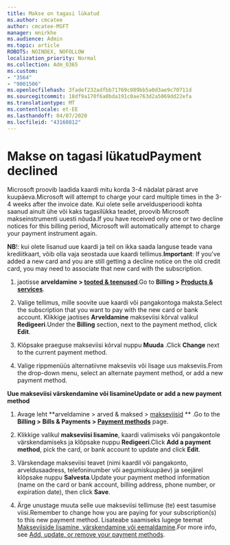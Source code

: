 ```yaml
---
title: Makse on tagasi lükatud
ms.author: cmcatee
author: cmcatee-MSFT
manager: mnirkhe
ms.audience: Admin
ms.topic: article
ROBOTS: NOINDEX, NOFOLLOW
localization_priority: Normal
ms.collection: Adm_O365
ms.custom:
- "3564"
- "9001506"
ms.openlocfilehash: 3fadef232adfbb71769c089bb5a0d3ae9c70711d
ms.sourcegitcommit: 18df9a170f6a0bda191c0ae763d2a5069dd22efa
ms.translationtype: MT
ms.contentlocale: et-EE
ms.lasthandoff: 04/07/2020
ms.locfileid: "43160812"
---
```

# <a name="payment-declined"></a><span data-ttu-id="7bd81-102">Makse on tagasi lükatud</span><span class="sxs-lookup"><span data-stu-id="7bd81-102">Payment declined</span></span>

<span data-ttu-id="7bd81-103">Microsoft proovib laadida kaardi mitu korda 3-4 nädalat pärast arve kuupäeva.</span><span class="sxs-lookup"><span data-stu-id="7bd81-103">Microsoft will attempt to charge your card multiple times in the 3-4 weeks after the invoice date.</span></span>  <span data-ttu-id="7bd81-104">Kui olete selle arveldusperioodi kohta saanud ainult ühe või kaks tagasilükka teadet, proovib Microsoft makseinstrumenti uuesti nõuda.</span><span class="sxs-lookup"><span data-stu-id="7bd81-104">If you have received only one or two decline notices for this billing period, Microsoft will automatically attempt to charge your payment instrument again.</span></span>  

<span data-ttu-id="7bd81-105">**NB**!: kui olete lisanud uue kaardi ja teil on ikka saada languse teade vana krediitkaart, võib olla vaja seostada uue kaardi tellimus.</span><span class="sxs-lookup"><span data-stu-id="7bd81-105">**Important**: If you've added a new card and you are still getting a decline notice on the old credit card, you may need to associate that new card with the subscription.</span></span>

1. <span data-ttu-id="7bd81-106">jaotisse **arveldamine > [tooted & teenused](https://go.microsoft.com/fwlink/p/?linkid=842054)**.</span><span class="sxs-lookup"><span data-stu-id="7bd81-106">Go to **Billing > [Products & services](https://go.microsoft.com/fwlink/p/?linkid=842054)**.</span></span>

2. <span data-ttu-id="7bd81-107">Valige tellimus, mille soovite uue kaardi või pangakontoga maksta.</span><span class="sxs-lookup"><span data-stu-id="7bd81-107">Select the subscription that you want to pay with the new card or bank account.</span></span> <span data-ttu-id="7bd81-108">Klikkige jaotises **Arveldamine** makseviisi kõrval valikul **Redigeeri**.</span><span class="sxs-lookup"><span data-stu-id="7bd81-108">Under the **Billing** section, next to the payment method, click **Edit**.</span></span>

3. <span data-ttu-id="7bd81-109">Klõpsake praeguse makseviisi kõrval nuppu **Muuda** .</span><span class="sxs-lookup"><span data-stu-id="7bd81-109">Click **Change** next to the current payment method.</span></span>

4. <span data-ttu-id="7bd81-110">Valige rippmenüüs alternatiivne makseviis või lisage uus makseviis.</span><span class="sxs-lookup"><span data-stu-id="7bd81-110">From the drop-down menu, select an alternate payment method, or add a new payment method.</span></span>

<span data-ttu-id="7bd81-111">**Uue makseviisi värskendamine või lisamine**</span><span class="sxs-lookup"><span data-stu-id="7bd81-111">**Update or add a new payment method**</span></span>

1. <span data-ttu-id="7bd81-112">Avage leht \*\*arveldamine > arved & maksed > [makseviisid](https://go.microsoft.com/fwlink/p/?linkid=2018806) \*\* .</span><span class="sxs-lookup"><span data-stu-id="7bd81-112">Go to the **Billing > Bills & Payments > [Payment methods](https://go.microsoft.com/fwlink/p/?linkid=2018806)** page.</span></span>

2. <span data-ttu-id="7bd81-113">Klikkige valikul **makseviisi lisamine**, kaardi valimiseks või pangakontole värskendamiseks ja klõpsake nuppu **Redigeeri**.</span><span class="sxs-lookup"><span data-stu-id="7bd81-113">Click **Add a payment method**, pick the card, or bank account to update and click **Edit**.</span></span>

3. <span data-ttu-id="7bd81-114">Värskendage makseviisi teavet (nimi kaardil või pangakonto, arveldusaadress, telefoninumber või aegumiskuupäev) ja seejärel klõpsake nuppu **Salvesta**.</span><span class="sxs-lookup"><span data-stu-id="7bd81-114">Update your payment method information (name on the card or bank account, billing address, phone number, or expiration date), then click **Save**.</span></span>

4. <span data-ttu-id="7bd81-115">Ärge unustage muuta selle uue makseviisi tellimuse (te) eest tasumise viisi.</span><span class="sxs-lookup"><span data-stu-id="7bd81-115">Remember to change how you are paying for your subscription(s) to this new payment method.</span></span> <span data-ttu-id="7bd81-116">Lisateabe saamiseks lugege teemat [ Makseviiside lisamine, värskendamine või eemaldamine](https://go.microsoft.com/fwlink/?linkid=2118133).</span><span class="sxs-lookup"><span data-stu-id="7bd81-116">For more info, see [Add, update, or remove your payment methods](https://go.microsoft.com/fwlink/?linkid=2118133).</span></span> 

